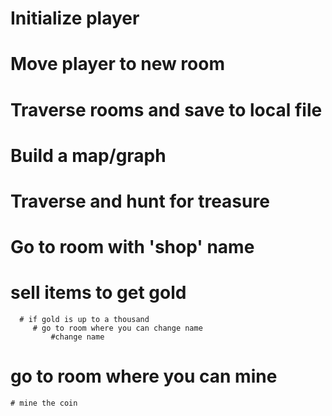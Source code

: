 # Initialize player
# Move player to new room
# Traverse rooms and save to local file
# Build a map/graph
# Traverse and hunt for treasure
# Go to room with 'shop' name
   # sell items to get gold
      # if gold is up to a thousand
         # go to room where you can change name
             #change name
# go to room where you can mine
    # mine the coin